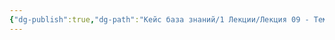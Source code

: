 ```yaml
---
{"dg-publish":true,"dg-path":"Кейс база знаний/1 Лекции/Лекция 09 - Темная Земля (Агамбен и философия нефти)","permalink":"/kejs-baza-znanij/1-lekczii/lekcziya-09-temnaya-zemlya-agamben-i-filosofiya-nefti/"}
---
```



